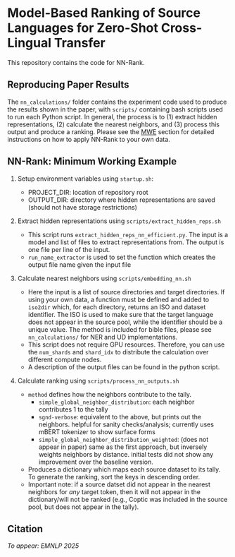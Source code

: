 # Model-Based Ranking of Source Languages for Zero-Shot Cross-Lingual Transfer

This repository contains the code for NN-Rank. 

## Reproducing Paper Results

The `nn_calculations/` folder contains the experiment code used to produce the results shown in the paper, with `scripts/` containing bash scripts used to run each Python script. In general, the process is to (1) extract hidden representations, (2) calculate the nearest neighbors, and (3) process this output and produce a ranking. Please see the [MWE](#nn-rank-minimum-working-example) section for detailed instructions on how to apply NN-Rank to your own data. 

## NN-Rank: Minimum Working Example

1. Setup environment variables using `startup.sh`:
    - PROJECT_DIR: location of repository root
    - OUTPUT_DIR: directory where hidden representations are saved (should not have storage restrictions)

2. Extract hidden representations using `scripts/extract_hidden_reps.sh`
    - This script runs `extract_hidden_reps_nn_efficient.py`. The input is a model and list of files to extract representations from. The output is one file per line of the input. 
    - `run_name_extractor` is used to set the function which creates the output file name given the input file

3. Calculate nearest neighbors using `scripts/embedding_nn.sh`
    - Here the input is a list of source directories and target directories. If using your own data, a function must be defined and added to `iso2dir` which, for each directory, returns an ISO and dataset identifier. The ISO is used to make sure that the target language does not appear in the source pool, while the identifier should be a unique value. The method is included for bible files, please see `nn_calculations/` for NER and UD implementations.
    - This script does not require GPU resources. Therefore, you can use the `num_shards` and `shard_idx` to distribute the calculation over different compute nodes. 
    - A description of the output files can be found in the python script. 

4. Calculate ranking using `scripts/process_nn_outputs.sh`
    - `method` defines how the neighbors contribute to the tally.
        -  `simple_global_neighbor_distribution`: each neighbor contributes 1 to the tally
        - `sgnd-verbose`: equivalent to the above, but prints out the neighbors. helpful for sanity checks/analysis; currently uses mBERT tokenizer to show surface forms
        - `simple_global_neighbor_distribution_weighted`: (does not appear in paper) same as the first approach, but inversely weights neighbors by distance. initial tests did not show any improvement over the baseline version.
    - Produces a dictionary which maps each source dataset to its tally. To generate the ranking, sort the keys in descending order.
    - Important note: if a source datset did not appear in the nearest neighbors for *any* target token, then it will not appear in the dictionary/will not be ranked (e.g., Coptic was included in the source pool, but does not appear in the tally).




## Citation

*To appear: EMNLP 2025*
